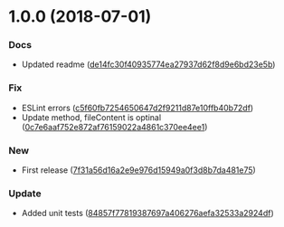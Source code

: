 # 1.0.0 (2018-07-01)


### Docs

* Updated readme ([de14fc30f40935774ea27937d62f8d9e6bd23e5b](https://github.com/unlight/typescript-service/commit/de14fc30f40935774ea27937d62f8d9e6bd23e5b))

### Fix

* ESLint errors ([c5f60fb7254650647d2f9211d87e10ffb40b72df](https://github.com/unlight/typescript-service/commit/c5f60fb7254650647d2f9211d87e10ffb40b72df))
* Update method, fileContent is optinal ([0c7e6aaf752e872af76159022a4861c370ee4ee1](https://github.com/unlight/typescript-service/commit/0c7e6aaf752e872af76159022a4861c370ee4ee1))

### New

* First release ([7f31a56d16a2e9e976d15949a0f3d8b7da481e75](https://github.com/unlight/typescript-service/commit/7f31a56d16a2e9e976d15949a0f3d8b7da481e75))

### Update

* Added unit tests ([84857f77819387697a406276aefa32533a2924df](https://github.com/unlight/typescript-service/commit/84857f77819387697a406276aefa32533a2924df))
